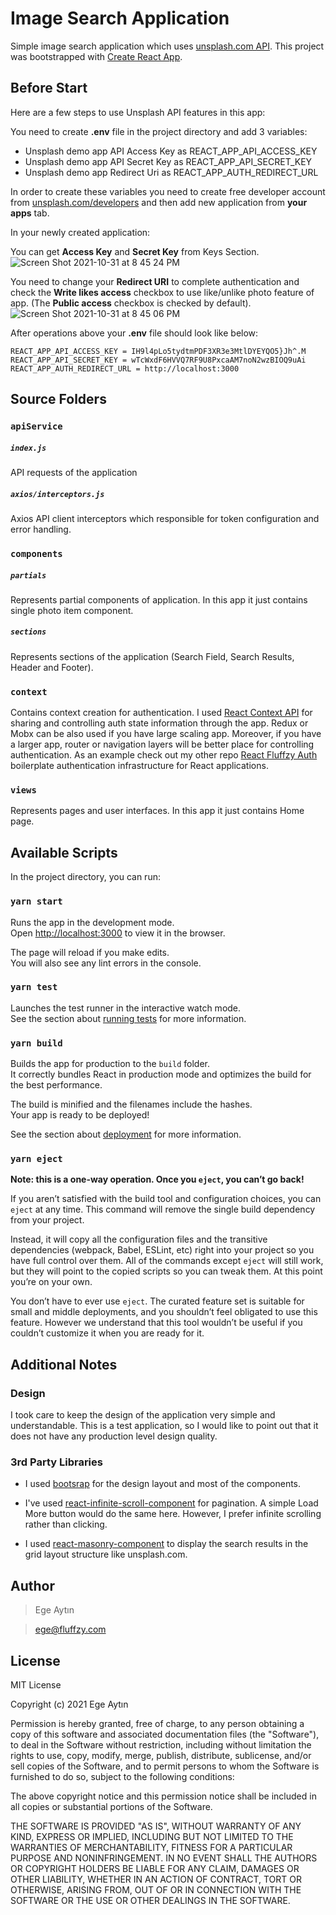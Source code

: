 # Image Search Application

Simple image search application which uses [unsplash.com API](https://unsplash.com/documentation#search).
This project was bootstrapped with [Create React App](https://github.com/facebook/create-react-app).


## Before Start

Here are a few steps to use Unsplash API features in this app:

You need to create **.env** file in the project directory and add 3 variables:
 - Unsplash demo app API Access Key as REACT_APP_API_ACCESS_KEY
 - Unsplash demo app API Secret Key as REACT_APP_API_SECRET_KEY
 - Unsplash demo app Redirect Uri as REACT_APP_AUTH_REDIRECT_URL
 
In order to create these variables you need to create free developer account from [unsplash.com/developers](https://unsplash.com/developers) and then add new application from **your apps** tab.

In your newly created application:

You can get **Access Key** and **Secret Key** from Keys Section.
![Screen Shot 2021-10-31 at 8 45 24 PM](https://user-images.githubusercontent.com/34595361/139595601-69aeaf6d-485c-4db7-a2d6-cebee6720444.png)

You need to change your **Redirect URI** to complete authentication and check the **Write likes access** checkbox to use like/unlike photo feature of app. (The **Public access** checkbox is checked by default).
![Screen Shot 2021-10-31 at 8 45 06 PM](https://user-images.githubusercontent.com/34595361/139595611-5c966c6d-a501-45a4-8042-6442e0ab269b.png)

After operations above your **.env** file should look like below:
```
REACT_APP_API_ACCESS_KEY = IH9l4pLo5tydtmPDF3XR3e3MtlDYEYQO5}Jh^.M
REACT_APP_API_SECRET_KEY = wTcWxdF6HVVQ7RF9U8PxcaAM7noN2wzBIOQ9uAi
REACT_APP_AUTH_REDIRECT_URL = http://localhost:3000
```

## Source Folders

### `apiService`

##### `index.js`
API requests of the application

##### `axios/interceptors.js` 
Axios API client interceptors which responsible for token configuration and error handling.

### `components`

##### `partials`
Represents partial components of application. In this app it just contains single photo item component.

##### `sections` 
Represents sections of the application (Search Field, Search Results, Header and Footer).

### `context`

Contains context creation for authentication. I used [React Context API](https://reactjs.org/docs/context.html) for sharing and controlling auth state information through the app.
Redux or Mobx can be also used if you have large scaling app. Moreover, if you have a larger app, router or navigation layers will be better place for controlling authentication. 
As an example check out my other repo [React Fluffzy Auth](https://github.com/EgeAytin/react-fluffzy-auth) boilerplate authentication infrastructure for React applications.

### `views`

Represents pages and user interfaces. In this app it just contains Home page.

## Available Scripts

In the project directory, you can run:

### `yarn start`

Runs the app in the development mode.\
Open [http://localhost:3000](http://localhost:3000) to view it in the browser.

The page will reload if you make edits.\
You will also see any lint errors in the console.

### `yarn test`

Launches the test runner in the interactive watch mode.\
See the section about [running tests](https://facebook.github.io/create-react-app/docs/running-tests) for more information.

### `yarn build`

Builds the app for production to the `build` folder.\
It correctly bundles React in production mode and optimizes the build for the best performance.

The build is minified and the filenames include the hashes.\
Your app is ready to be deployed!

See the section about [deployment](https://facebook.github.io/create-react-app/docs/deployment) for more information.

### `yarn eject`

**Note: this is a one-way operation. Once you `eject`, you can’t go back!**

If you aren’t satisfied with the build tool and configuration choices, you can `eject` at any time. This command will remove the single build dependency from your project.

Instead, it will copy all the configuration files and the transitive dependencies (webpack, Babel, ESLint, etc) right into your project so you have full control over them. All of the commands except `eject` will still work, but they will point to the copied scripts so you can tweak them. At this point you’re on your own.

You don’t have to ever use `eject`. The curated feature set is suitable for small and middle deployments, and you shouldn’t feel obligated to use this feature. However we understand that this tool wouldn’t be useful if you couldn’t customize it when you are ready for it.

## Additional Notes

### Design
I took care to keep the design of the application very simple and understandable. This is a test application, so I would like to point out that it does not have any production level design quality.

### 3rd Party Libraries
- I used [bootsrap](https://getbootstrap.com/) for the design layout and most of the components.

- I've used [react-infinite-scroll-component](https://github.com/ankeetmaini/react-infinite-scroll-component) for pagination. A simple Load More button would do the same here. However, I prefer infinite scrolling rather than clicking.

- I used [react-masonry-component](https://github.com/eiriklv/react-masonry-component) to display the search results in the grid layout structure like unsplash.com.

## Author

> Ege Aytın

> ege@fluffzy.com

## License

MIT License

Copyright (c) 2021 Ege Aytın

Permission is hereby granted, free of charge, to any person obtaining a copy of this software and associated
documentation files (the "Software"), to deal in the Software without restriction, including without limitation the
rights to use, copy, modify, merge, publish, distribute, sublicense, and/or sell copies of the Software, and to permit
persons to whom the Software is furnished to do so, subject to the following conditions:

The above copyright notice and this permission notice shall be included in all copies or substantial portions of the
Software.

THE SOFTWARE IS PROVIDED "AS IS", WITHOUT WARRANTY OF ANY KIND, EXPRESS OR IMPLIED, INCLUDING BUT NOT LIMITED TO THE
WARRANTIES OF MERCHANTABILITY, FITNESS FOR A PARTICULAR PURPOSE AND NONINFRINGEMENT. IN NO EVENT SHALL THE AUTHORS OR
COPYRIGHT HOLDERS BE LIABLE FOR ANY CLAIM, DAMAGES OR OTHER LIABILITY, WHETHER IN AN ACTION OF CONTRACT, TORT OR
OTHERWISE, ARISING FROM, OUT OF OR IN CONNECTION WITH THE SOFTWARE OR THE USE OR OTHER DEALINGS IN THE SOFTWARE.
